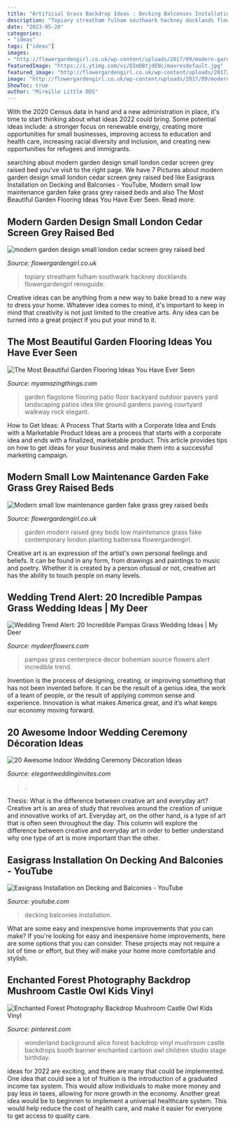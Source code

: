 ```yaml
---
title: "Artificial Grass Backdrop Ideas : Decking Balconies Installation"
description: "Topiary streatham fulham southwark hackney docklands flowergardengirl renoguide"
date: "2023-05-20"
categories:
- "ideas"
tags: ["ideas"]
images:
- "http://flowergardengirl.co.uk/wp-content/uploads/2017/09/modern-garden-design-small-london-cedar-screen-grey-raised-bed-artificial-grass-cream-paving-primrose-hill-belsize-park.jpg"
featuredImage: "https://i.ytimg.com/vi/DImDBtjdENc/maxresdefault.jpg"
featured_image: "http://flowergardengirl.co.uk/wp-content/uploads/2017/09/modern-garden-design-small-london-cedar-screen-grey-raised-bed-artificial-grass-cream-paving-primrose-hill-belsize-park.jpg"
image: "http://flowergardengirl.co.uk/wp-content/uploads/2017/09/modern-garden-design-small-london-cedar-screen-grey-raised-bed-artificial-grass-cream-paving-primrose-hill-belsize-park.jpg"
ShowToc: true
author: "Mireille Little DDS"
---
```



With the 2020 Census data in hand and a new administration in place, it's time to start thinking about what ideas 2022 could bring. Some potential ideas include: a stronger focus on renewable energy, creating more opportunities for small businesses, improving access to education and health care, increasing racial diversity and inclusion, and creating new opportunities for refugees and immigrants.

	

		
searching about modern garden design small london cedar screen grey raised bed you've visit to the right page. We have 7 Pictures about modern garden design small london cedar screen grey raised bed like Easigrass Installation on Decking and Balconies - YouTube, Modern small low maintenance garden fake grass grey raised beds and also The Most Beautiful Garden Flooring Ideas You Have Ever Seen. Read more:
		
    
## Modern Garden Design Small London Cedar Screen Grey Raised Bed

<img loading=lazy src="http://flowergardengirl.co.uk/wp-content/uploads/2017/09/modern-garden-design-small-london-cedar-screen-grey-raised-bed-artificial-grass-cream-paving-primrose-hill-belsize-park.jpg" onerror="this.onerror=null;this.src='https://tse3.mm.bing.net/th?id=OIP.NNeSPwfkaPqxAlU2Uj61NQHaJ4&amp;pid=15.1';" alt="modern garden design small london cedar screen grey raised bed">

_Source: flowergardengirl.co.uk_

>topiary streatham fulham southwark hackney docklands flowergardengirl renoguide. 

	

Creative ideas can be anything from a new way to bake bread to a new way to dress your home. Whatever idea comes to mind, it's important to keep in mind that creativity is not just limited to the creative arts. Any idea can be turned into a great project if you put your mind to it.

    
## The Most Beautiful Garden Flooring Ideas You Have Ever Seen

<img loading=lazy src="http://myamazingthings.com/wp-content/uploads/2017/03/flagstone-and-gravels-courtyard-flooring-700x700.jpg" onerror="this.onerror=null;this.src='https://tse1.mm.bing.net/th?id=OIP.2IonQ6h841gfcIpRkh6fuwHaHa&amp;pid=15.1';" alt="The Most Beautiful Garden Flooring Ideas You Have Ever Seen">

_Source: myamazingthings.com_

>garden flagstone flooring patio floor backyard outdoor pavers yard landscaping patios idea tile ground gardens paving courtyard walkway rock elegant. 

	

How to Get Ideas: A Process That Starts with a Corporate Idea and Ends with a Marketable Product
Ideas are a process that starts with a corporate idea and ends with a finalized, marketable product. This article provides tips on how to get ideas for your business and make them into a successful marketing campaign.

    
## Modern Small Low Maintenance Garden Fake Grass Grey Raised Beds

<img loading=lazy src="http://flowergardengirl.co.uk/wp-content/uploads/2016/02/modern-small-low-maintenance-garden-fake-grass-grey-raised-beds-contemporary-planting-fulham-london-1024x576.jpg" onerror="this.onerror=null;this.src='https://tse3.mm.bing.net/th?id=OIP.5K46dRHMzpoQN1o9dkjc_gHaEK&amp;pid=15.1';" alt="Modern small low maintenance garden fake grass grey raised beds">

_Source: flowergardengirl.co.uk_

>garden modern raised grey beds low maintenance grass fake contemporary london planting battersea flowergardengirl. 

	

Creative art is an expression of the artist's own personal feelings and beliefs. It can be found in any form, from drawings and paintings to music and poetry. Whether it is created by a person ofusual or not, creative art has the ability to touch people on many levels.

    
## Wedding Trend Alert: 20 Incredible Pampas Grass Wedding Ideas | My Deer

<img loading=lazy src="https://www.mydeerflowers.com/wp-content/uploads/2019/10/pampas-grass-wedding-centerpiece.jpg" onerror="this.onerror=null;this.src='https://tse4.mm.bing.net/th?id=OIP.gMhPt8xYtT-X0ZwZQh30UwHaKo&amp;pid=15.1';" alt="Wedding Trend Alert: 20 Incredible Pampas Grass Wedding Ideas | My Deer">

_Source: mydeerflowers.com_

>pampas grass centerpiece decor bohemian source flowers alert incredible trend. 

	

Invention is the process of designing, creating, or improving something that has not been invented before. It can be the result of a genius idea, the work of a team of people, or the result of applying common sense and experience. Innovation is what makes America great, and it’s what keeps our economy moving forward.

    
## 20 Awesome Indoor Wedding Ceremony Décoration Ideas

<img loading=lazy src="https://www.elegantweddinginvites.com/wedding-blog/wp-content/uploads/2015/12/stylish-indoor-wedding-ceremony-decor-ideas-with-lights-.jpg" onerror="this.onerror=null;this.src='https://tse2.mm.bing.net/th?id=OIP.Sztx7D3MUhtW80X5JRoH_wHaLH&amp;pid=15.1';" alt="20 Awesome Indoor Wedding Ceremony Décoration Ideas">

_Source: elegantweddinginvites.com_

>. 

	

Thesis: What is the difference between creative art and everyday art?
Creative art is an area of study that revolves around the creation of unique and innovative works of art. Everyday art, on the other hand, is a type of art that is often seen throughout the day. This column will explore the difference between creative and everyday art in order to better understand why one type of art is more important than the other.

    
## Easigrass Installation On Decking And Balconies - YouTube

<img loading=lazy src="https://i.ytimg.com/vi/DImDBtjdENc/maxresdefault.jpg" onerror="this.onerror=null;this.src='https://tse2.mm.bing.net/th?id=OIP.6uxUchHdD_Zi2wvdhn0U_QHaEK&amp;pid=15.1';" alt="Easigrass Installation on Decking and Balconies - YouTube">

_Source: youtube.com_

>decking balconies installation. 

	

What are some easy and inexpensive home improvements that you can make?
If you're looking for easy and inexpensive home improvements, here are some options that you can consider. These projects may not require a lot of time or effort, but they will make your home more comfortable and stylish.

    
## Enchanted Forest Photography Backdrop Mushroom Castle Owl Kids Vinyl

<img loading=lazy src="https://i.pinimg.com/736x/be/83/96/be8396a71a8a943934fb3914e6477454.jpg" onerror="this.onerror=null;this.src='https://tse2.mm.bing.net/th?id=OIP.QlrZB5hVA7UUYVe1beIl1wHaHa&amp;pid=15.1';" alt="Enchanted Forest Photography Backdrop Mushroom Castle Owl Kids Vinyl">

_Source: pinterest.com_

>wonderland background alice forest backdrop vinyl mushroom castle backdrops booth banner enchanted cartoon owl children studio stage birthday. 

	

ideas for 2022 are exciting, and there are many that could be implemented. One idea that could see a lot of fruition is the introduction of a graduated income tax system. This would allow individuals to make more money and pay less in taxes, allowing for more growth in the economy. Another great idea would be to beginnen to implement a universal healthcare system. This would help reduce the cost of health care, and make it easier for everyone to get access to quality care.

